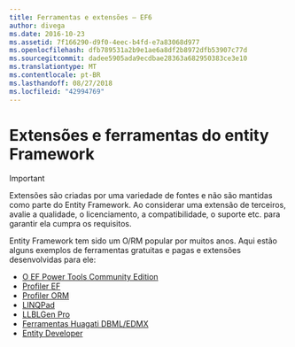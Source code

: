 ```yaml
---
title: Ferramentas e extensões – EF6
author: divega
ms.date: 2016-10-23
ms.assetid: 7f166290-d9f0-4eec-b4fd-e7a83068d977
ms.openlocfilehash: dfb789531a2b9e1ae6a8df2b8972dfb53907c77d
ms.sourcegitcommit: dadee5905ada9ecdbae28363a682950383ce3e10
ms.translationtype: MT
ms.contentlocale: pt-BR
ms.lasthandoff: 08/27/2018
ms.locfileid: "42994769"
---
```

# <a name="entity-framework-tools--extensions"></a>Extensões e ferramentas do entity Framework
> [!IMPORTANT]  
> Extensões são criadas por uma variedade de fontes e não são mantidas como parte do Entity Framework. Ao considerar uma extensão de terceiros, avalie a qualidade, o licenciamento, a compatibilidade, o suporte etc. para garantir ela cumpra os requisitos.

Entity Framework tem sido um O/RM popular por muitos anos. Aqui estão alguns exemplos de ferramentas gratuitas e pagas e extensões desenvolvidas para ele:    

- [O EF Power Tools Community Edition](https://marketplace.visualstudio.com/items?itemName=ErikEJ.EntityFramework6PowerToolsCommunityEdition)
- [Profiler EF](https://efprof.com)  
- [Profiler ORM](https://www.ormprofiler.com)  
- [LINQPad](https://www.linqpad.net)  
- [LLBLGen Pro](https://www.llblgen.com)  
- [Ferramentas Huagati DBML/EDMX](https://www.huagati.com/dbmltools)  
- [Entity Developer](https://www.devart.com/entitydeveloper)  
